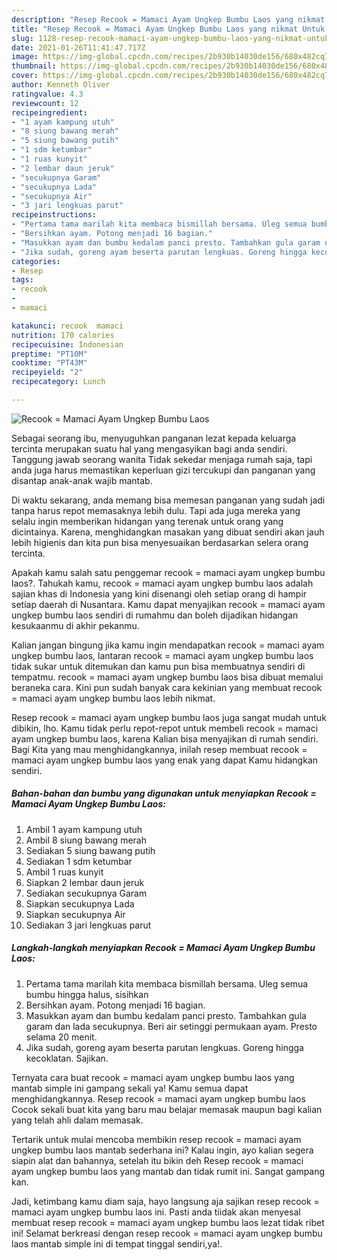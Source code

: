 ```yaml
---
description: "Resep Recook = Mamaci Ayam Ungkep Bumbu Laos yang nikmat Untuk Jualan"
title: "Resep Recook = Mamaci Ayam Ungkep Bumbu Laos yang nikmat Untuk Jualan"
slug: 1128-resep-recook-mamaci-ayam-ungkep-bumbu-laos-yang-nikmat-untuk-jualan
date: 2021-01-26T11:41:47.717Z
image: https://img-global.cpcdn.com/recipes/2b930b14030de156/680x482cq70/recook-mamaci-ayam-ungkep-bumbu-laos-foto-resep-utama.jpg
thumbnail: https://img-global.cpcdn.com/recipes/2b930b14030de156/680x482cq70/recook-mamaci-ayam-ungkep-bumbu-laos-foto-resep-utama.jpg
cover: https://img-global.cpcdn.com/recipes/2b930b14030de156/680x482cq70/recook-mamaci-ayam-ungkep-bumbu-laos-foto-resep-utama.jpg
author: Kenneth Oliver
ratingvalue: 4.3
reviewcount: 12
recipeingredient:
- "1 ayam kampung utuh"
- "8 siung bawang merah"
- "5 siung bawang putih"
- "1 sdm ketumbar"
- "1 ruas kunyit"
- "2 lembar daun jeruk"
- "secukupnya Garam"
- "secukupnya Lada"
- "secukupnya Air"
- "3 jari lengkuas parut"
recipeinstructions:
- "Pertama tama marilah kita membaca bismillah bersama. Uleg semua bumbu hingga halus, sisihkan"
- "Bersihkan ayam. Potong menjadi 16 bagian."
- "Masukkan ayam dan bumbu kedalam panci presto. Tambahkan gula garam dan lada secukupnya. Beri air setinggi permukaan ayam. Presto selama 20 menit."
- "Jika sudah, goreng ayam beserta parutan lengkuas. Goreng hingga kecoklatan. Sajikan."
categories:
- Resep
tags:
- recook
- 
- mamaci

katakunci: recook  mamaci 
nutrition: 170 calories
recipecuisine: Indonesian
preptime: "PT10M"
cooktime: "PT43M"
recipeyield: "2"
recipecategory: Lunch

---
```



![Recook = Mamaci Ayam Ungkep Bumbu Laos](https://img-global.cpcdn.com/recipes/2b930b14030de156/680x482cq70/recook-mamaci-ayam-ungkep-bumbu-laos-foto-resep-utama.jpg)

Sebagai seorang ibu, menyuguhkan panganan lezat kepada keluarga tercinta merupakan suatu hal yang mengasyikan bagi anda sendiri. Tanggung jawab seorang  wanita Tidak sekedar menjaga rumah saja, tapi anda juga harus memastikan keperluan gizi tercukupi dan panganan yang disantap anak-anak wajib mantab.

Di waktu  sekarang, anda memang bisa memesan panganan yang sudah jadi tanpa harus repot memasaknya lebih dulu. Tapi ada juga mereka yang selalu ingin memberikan hidangan yang terenak untuk orang yang dicintainya. Karena, menghidangkan masakan yang dibuat sendiri akan jauh lebih higienis dan kita pun bisa menyesuaikan berdasarkan selera orang tercinta. 



Apakah kamu salah satu penggemar recook = mamaci ayam ungkep bumbu laos?. Tahukah kamu, recook = mamaci ayam ungkep bumbu laos adalah sajian khas di Indonesia yang kini disenangi oleh setiap orang di hampir setiap daerah di Nusantara. Kamu dapat menyajikan recook = mamaci ayam ungkep bumbu laos sendiri di rumahmu dan boleh dijadikan hidangan kesukaanmu di akhir pekanmu.

Kalian jangan bingung jika kamu ingin mendapatkan recook = mamaci ayam ungkep bumbu laos, lantaran recook = mamaci ayam ungkep bumbu laos tidak sukar untuk ditemukan dan kamu pun bisa membuatnya sendiri di tempatmu. recook = mamaci ayam ungkep bumbu laos bisa dibuat memalui beraneka cara. Kini pun sudah banyak cara kekinian yang membuat recook = mamaci ayam ungkep bumbu laos lebih nikmat.

Resep recook = mamaci ayam ungkep bumbu laos juga sangat mudah untuk dibikin, lho. Kamu tidak perlu repot-repot untuk membeli recook = mamaci ayam ungkep bumbu laos, karena Kalian bisa menyajikan di rumah sendiri. Bagi Kita yang mau menghidangkannya, inilah resep membuat recook = mamaci ayam ungkep bumbu laos yang enak yang dapat Kamu hidangkan sendiri.

<!--inarticleads1-->

##### Bahan-bahan dan bumbu yang digunakan untuk menyiapkan Recook = Mamaci Ayam Ungkep Bumbu Laos:

1. Ambil 1 ayam kampung utuh
1. Ambil 8 siung bawang merah
1. Sediakan 5 siung bawang putih
1. Sediakan 1 sdm ketumbar
1. Ambil 1 ruas kunyit
1. Siapkan 2 lembar daun jeruk
1. Sediakan secukupnya Garam
1. Siapkan secukupnya Lada
1. Siapkan secukupnya Air
1. Sediakan 3 jari lengkuas parut




<!--inarticleads2-->

##### Langkah-langkah menyiapkan Recook = Mamaci Ayam Ungkep Bumbu Laos:

1. Pertama tama marilah kita membaca bismillah bersama. Uleg semua bumbu hingga halus, sisihkan
1. Bersihkan ayam. Potong menjadi 16 bagian.
1. Masukkan ayam dan bumbu kedalam panci presto. Tambahkan gula garam dan lada secukupnya. Beri air setinggi permukaan ayam. Presto selama 20 menit.
1. Jika sudah, goreng ayam beserta parutan lengkuas. Goreng hingga kecoklatan. Sajikan.




Ternyata cara buat recook = mamaci ayam ungkep bumbu laos yang mantab simple ini gampang sekali ya! Kamu semua dapat menghidangkannya. Resep recook = mamaci ayam ungkep bumbu laos Cocok sekali buat kita yang baru mau belajar memasak maupun bagi kalian yang telah ahli dalam memasak.

Tertarik untuk mulai mencoba membikin resep recook = mamaci ayam ungkep bumbu laos mantab sederhana ini? Kalau ingin, ayo kalian segera siapin alat dan bahannya, setelah itu bikin deh Resep recook = mamaci ayam ungkep bumbu laos yang mantab dan tidak rumit ini. Sangat gampang kan. 

Jadi, ketimbang kamu diam saja, hayo langsung aja sajikan resep recook = mamaci ayam ungkep bumbu laos ini. Pasti anda tiidak akan menyesal membuat resep recook = mamaci ayam ungkep bumbu laos lezat tidak ribet ini! Selamat berkreasi dengan resep recook = mamaci ayam ungkep bumbu laos mantab simple ini di tempat tinggal sendiri,ya!.

